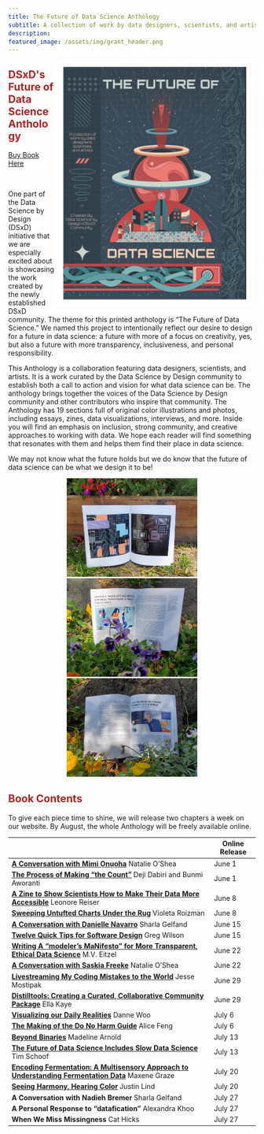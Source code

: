 ```yaml
---
title: The Future of Data Science Anthology
subtitle: A collection of work by data designers, scientists, and artists
description: 
featured_image: /assets/img/grant_header.png
---
```


<img src="../assets/img/book_cover.png" alt="Introducing Grants Science Fiction Poster.  Planets, data visualizations, stars, and rocket man above a futuristic city." align="right" height="500">

## <span style="color:firebrick">**DSxD's Future of Data Science Anthology**</span>

<p align="center">
<div class="buttons">
    <a href="http://tinyurl.com/FutureDS" class="btn btn-primary">
      Buy Book Here
    </a>
</div>
</p>
<br>

One part of the Data Science by Design (DSxD) initiative that we are especially excited about is showcasing the work created by the newly established DSxD community. The theme for this printed anthology is “The Future of Data Science.” We named this project to intentionally reflect our desire to design for a future in data science: a future with more of a focus on creativity, yes, but also a future with more transparency, inclusiveness, and personal responsibility.

This Anthology is a collaboration featuring data designers, scientists, and artists. It is a work curated by the Data Science by Design community to establish both a call to action and vision for what data science can be. The anthology brings together the voices of the Data Science by Design community and other contributors who inspire that community. The Anthology has 19 sections full of original color illustrations and photos, including essays, zines, data visualizations, interviews, and more. Inside you will find an emphasis on inclusion, strong community, and creative approaches to working with data. We hope each reader will find something that resonates with them and helps them find their place in data science.

We may not know what the future holds but we do know that the future of data science can be what we design it to be!

<p align="center">
<img src="../assets/img/book1.jpg" alt="Photograph of an open book with two full page art works in a garden with red and purple flowers" height="200">
<img src="../assets/img/book2.jpg" alt="Photograph of an open book with illustration and text in a garden with purple flowers" height="200">
<img src="../assets/img/book3.jpg" alt="Photograph of an open book with illustration and text in a garden with yellow flowers" height="200">
</p>

## <span style="color:firebrick">Book Contents</span>

To give each piece time to shine, we will release two chapters a week on our website. By August, the whole Anthology will be freely available online.

|                                                                                                | **Online Release** |
|------------------------------------------------------------------------------------------------|--------------------|
| [**A Conversation with Mimi Ọnụọha**](https://datasciencebydesign.org/blog/conversation-with-mimi) Natalie O’Shea                                             |             June 1 |
| [**The Process of Making “the Count”**](https://datasciencebydesign.org/blog/the-process-of-making-the-count) Deji Dabiri and Bunmi Aworanti                           |             June 1 |
| [**A Zine to Show Scientists How to Make Their Data More Accessible**](https://datasciencebydesign.org/blog/a-zine-to-show-scientists-how-to-make-their-data-more-accessible) Leonore Reiser            |             June 8 |
| [**Sweeping Untufted Charts Under the Rug**](https://datasciencebydesign.org/blog/sweeping-untufted-charts-under-the-rug) Violeta Roizman                                     |             June 8 |
| [**A Conversation with Danielle Navarro**](https://datasciencebydesign.org/blog/a-conversation-danielle-navarro) Sharla Gelfand                                        |            June 15 |
| [**Twelve Quick Tips for Software Design**](https://datasciencebydesign.org/blog/twelve-quick-tips-for-software-design) Greg Wilson                                          |            June 15 |
| [**Writing A “modeler’s MaNifesto” for More Transparent, Ethical Data Science**](https://datasciencebydesign.org/blog/writing-a-modelers-manifesto-for-more-transparent-ethical-data-science) M.V. Eitzel     |            June 22 |
| [**A Conversation with Saskia Freeke**](https://datasciencebydesign.org/blog/a-conversation-with-saskia-freeke) Natalie O’Shea                                           |            June 22 |
| **[Livestreaming My Coding Mistakes to the World](https://datasciencebydesign.org/blog/livestreaming-my-coding-mistakes-to-the-world)** Jesse Mostipak                               |            June 29 |
| **[Distilltools: Creating a Curated, Collaborative Community Package](https://datasciencebydesign.org/blog/distilltools-creating-a-curated-collaborative-community-package)** Ella Kaye                |            June 29 |
| [**Visualizing our Daily Realities**](https://datasciencebydesign.org/blog/visualizing-our-daily-realities) Danne Woo                                                  |             July 6 |
| [**The Making of the Do No Harm Guide**](https://datasciencebydesign.org/blog/the-making-of-the-do-no-harm-guide) Alice Feng                                              |             July 6 |
| [**Beyond Binaries**](https://datasciencebydesign.org/blog/beyond-binaries) Madeline Arnold                                                            |            July 13 |
| [**The Future of Data Science Includes Slow Data Science**](https://datasciencebydesign.org/blog/the-future-of-data-science-includes-slow-data-science) Tim Schoof                           |            July 13 |
| [**Encoding Fermentation: A Multisensory Approach to Understanding Fermentation Data**](https://datasciencebydesign.org/blog/encoding-fermentation-a-multisensory-approach-to-understanding-fermentation-data) Maxene Graze |            July 20 |
| [**Seeing Harmony, Hearing Color**](https://datasciencebydesign.org/blog/seeing-harmony-hearing-color) Justin Lind                                                  |            July 20 |
| **A Conversation with Nadieh Bremer** Sharla Gelfand                                           |            July 27 |
| **A Personal Response to “datafication”** Alexandra Khoo                                       |            July 27 |
| **When We Miss Missingness** Cat Hicks                                                         |            July 27 |


<!-- ## Contributors

<b> 
Alexandra Khoo <span>&#183;</span>
Alice Feng <span>&#183;</span>
Ayodeji Dabiri <span>&#183;</span>
Cat Hicks <span>&#183;</span>
Danielle Navarro <span>&#183;</span>
Danne Woo <span>&#183;</span>
Ella Kaye <span>&#183;</span>
Greg Wilson <span>&#183;</span>
Jesse Mostipak <span>&#183;</span>
Justin Lind <span>&#183;</span>
Leonore Reiser <span>&#183;</span>
M.V. Eitzel <span>&#183;</span>
Madeline Arnold <span>&#183;</span>
Maxene Graze <span>&#183;</span>
Mimi Ọnụọha <span>&#183;</span>
Nadieh Bremer <span>&#183;</span>
Natalie O'Shea <span>&#183;</span>
Saskia Freeke <span>&#183;</span>
Sharla Gelfand <span>&#183;</span>
Tim Schoof <span>&#183;</span> 
</b>
 -->


